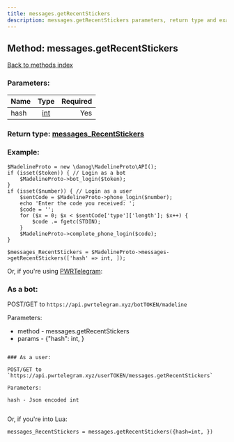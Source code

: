 ```yaml
---
title: messages.getRecentStickers
description: messages.getRecentStickers parameters, return type and example
---
```

## Method: messages.getRecentStickers  
[Back to methods index](index.md)


### Parameters:

| Name     |    Type       | Required |
|----------|:-------------:|---------:|
|hash|[int](../types/int.md) | Yes|


### Return type: [messages\_RecentStickers](../types/messages_RecentStickers.md)

### Example:


```
$MadelineProto = new \danog\MadelineProto\API();
if (isset($token)) { // Login as a bot
    $MadelineProto->bot_login($token);
}
if (isset($number)) { // Login as a user
    $sentCode = $MadelineProto->phone_login($number);
    echo 'Enter the code you received: ';
    $code = '';
    for ($x = 0; $x < $sentCode['type']['length']; $x++) {
        $code .= fgetc(STDIN);
    }
    $MadelineProto->complete_phone_login($code);
}

$messages_RecentStickers = $MadelineProto->messages->getRecentStickers(['hash' => int, ]);
```

Or, if you're using [PWRTelegram](https://pwrtelegram.xyz):

### As a bot:

POST/GET to `https://api.pwrtelegram.xyz/botTOKEN/madeline`

Parameters:

* method - messages.getRecentStickers
* params - {"hash": int, }

```

### As a user:

POST/GET to `https://api.pwrtelegram.xyz/userTOKEN/messages.getRecentStickers`

Parameters:

hash - Json encoded int


```

Or, if you're into Lua:

```
messages_RecentStickers = messages.getRecentStickers({hash=int, })
```

